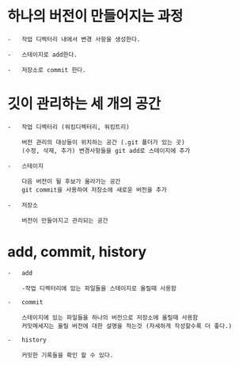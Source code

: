 # 하나의 버전이 만들어지는 과정

    -   작업 디렉터리 내에서 변경 사항을 생성한다.

    -   스테이지로 add한다.

    -   저장소로 commit 한다.

# 깃이 관리하는 세 개의 공간

    -   작업 디렉터리 (워킹디렉터리, 워킹트리)

        버전 관리의 대상들이 위치하는 공간 (.git 폴더가 있는 곳)
        (수정, 삭제, 추가) 변경사항들을 git add로 스테이지에 추가

    -   스테이지

        다음 버전이 될 후보가 올라가는 공간
        git commit을 사용하여 저장소에 새로운 버전을 추가

    -   저장소

        버전이 만들어지고 관리되는 공간

# add, commit, history

    -   add

        -작업 디렉터리에 있는 파일들을 스테이지로 올릴때 사용함

    -   commit

        스테이지에 있는 파일들을 하나의 버전으로 저장소에 올릴때 사용함
        커밋메세지는 올릴 버전에 대한 설명을 적는것 (자세하게 작성할수록 더 좋다.)

    -   history

        커밋한 기록들을 확인 할 수 있다.
